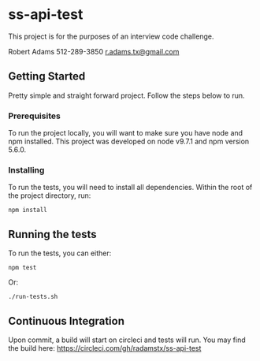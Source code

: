 # ss-api-test

This project is for the purposes of an interview code challenge.

Robert Adams 512-289-3850 <r.adams.tx@gmail.com>

## Getting Started

Pretty simple and straight forward project. Follow the steps below to run.

### Prerequisites

To run the project locally, you will want to make sure you have node and npm installed.
This project was developed on node v9.7.1 and npm version 5.6.0.


### Installing

To run the tests, you will need to install all dependencies. Within the root of the project directory, run:

```
npm install
```

## Running the tests

To run the tests, you can either:

```
npm test
```

Or:

```
./run-tests.sh
```

## Continuous Integration

Upon commit, a build will start on circleci and tests will run. You may find the build here: https://circleci.com/gh/radamstx/ss-api-test

